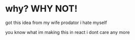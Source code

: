 # why? WHY NOT!
got this idea from my wife prodator
i hate myself

you know what im making this in react i dont care any more